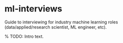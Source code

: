 # ml-interviews
Guide to interviewing for industry machine learning roles (data/applied/research scientist, ML engineer, etc).

% TODO: Intro text.
